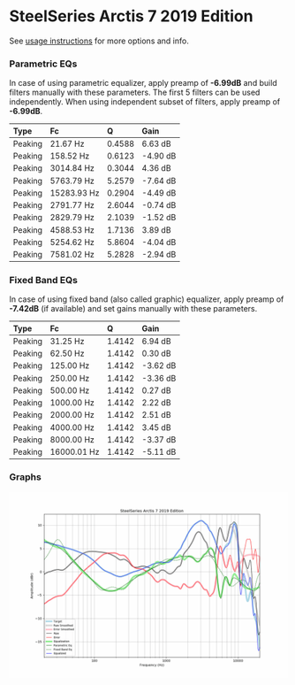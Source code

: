 # SteelSeries Arctis 7 2019 Edition
See [usage instructions](https://github.com/jaakkopasanen/AutoEq#usage) for more options and info.

### Parametric EQs
In case of using parametric equalizer, apply preamp of **-6.99dB** and build filters manually
with these parameters. The first 5 filters can be used independently.
When using independent subset of filters, apply preamp of **-6.99dB**.

| Type    | Fc          |      Q | Gain     |
|:--------|:------------|:-------|:---------|
| Peaking | 21.67 Hz    | 0.4588 | 6.63 dB  |
| Peaking | 158.52 Hz   | 0.6123 | -4.90 dB |
| Peaking | 3014.84 Hz  | 0.3044 | 4.36 dB  |
| Peaking | 5763.79 Hz  | 5.2579 | -7.64 dB |
| Peaking | 15283.93 Hz | 0.2904 | -4.49 dB |
| Peaking | 2791.77 Hz  | 2.6044 | -0.74 dB |
| Peaking | 2829.79 Hz  | 2.1039 | -1.52 dB |
| Peaking | 4588.53 Hz  | 1.7136 | 3.89 dB  |
| Peaking | 5254.62 Hz  | 5.8604 | -4.04 dB |
| Peaking | 7581.02 Hz  | 5.2828 | -2.94 dB |

### Fixed Band EQs
In case of using fixed band (also called graphic) equalizer, apply preamp of **-7.42dB**
(if available) and set gains manually with these parameters.

| Type    | Fc          |      Q | Gain     |
|:--------|:------------|:-------|:---------|
| Peaking | 31.25 Hz    | 1.4142 | 6.94 dB  |
| Peaking | 62.50 Hz    | 1.4142 | 0.30 dB  |
| Peaking | 125.00 Hz   | 1.4142 | -3.62 dB |
| Peaking | 250.00 Hz   | 1.4142 | -3.36 dB |
| Peaking | 500.00 Hz   | 1.4142 | 0.27 dB  |
| Peaking | 1000.00 Hz  | 1.4142 | 2.22 dB  |
| Peaking | 2000.00 Hz  | 1.4142 | 2.51 dB  |
| Peaking | 4000.00 Hz  | 1.4142 | 3.45 dB  |
| Peaking | 8000.00 Hz  | 1.4142 | -3.37 dB |
| Peaking | 16000.01 Hz | 1.4142 | -5.11 dB |

### Graphs
![](./SteelSeries%20Arctis%207%202019%20Edition.png)